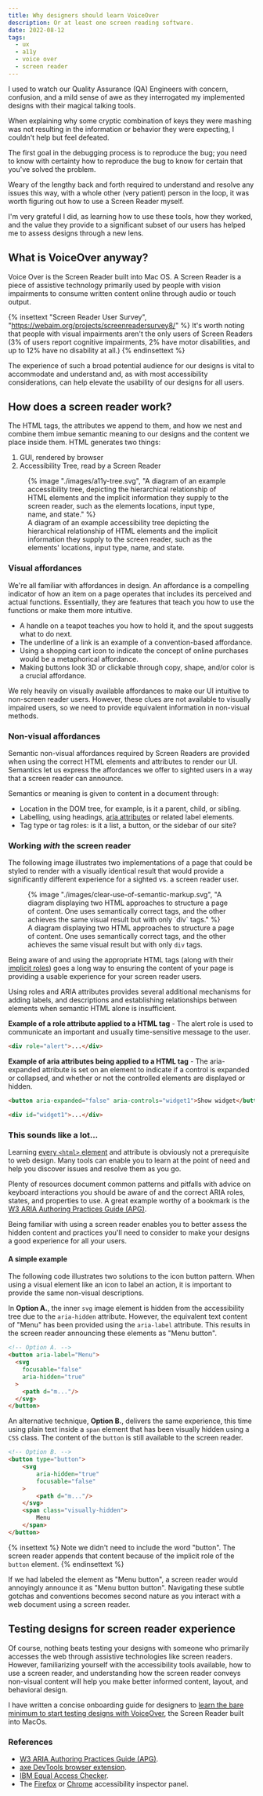```yaml
---
title: Why designers should learn VoiceOver
description: Or at least one screen reading software.
date: 2022-08-12
tags:
  - ux
  - a11y
  - voice over
  - screen reader
---
```


I used to watch our Quality Assurance (QA) Engineers with concern, confusion, and a mild sense of awe as they interrogated my implemented designs with their magical talking tools.

When explaining why some cryptic combination of keys they were mashing was not resulting in the information or behavior they were expecting, I couldn't help but feel defeated. 

The first goal in the debugging process is to reproduce the bug; you need to know with certainty how to reproduce the bug to know for certain that you've solved the problem.

Weary of the lengthy back and forth required to understand and resolve any issues this way, with a whole other (very patient) person in the loop, it was worth figuring out how to use a Screen Reader myself. 

I'm very grateful I did, as learning how to use these tools, how they worked, and the value they provide to a significant subset of our users has helped me to assess designs through a new lens. 

## What is VoiceOver anyway?

Voice Over is the Screen Reader built into Mac OS. A Screen Reader is a piece of assistive technology primarily used by people with vision impairments to consume written content online through audio or touch output.

{% insettext "Screen Reader User Survey", "https://webaim.org/projects/screenreadersurvey8/" %}
It's worth noting that people with visual impairments aren't the only users of Screen Readers (3% of users report cognitive impairments, 2% have motor disabilities, and up to 12% have no disability at all.)
{% endinsettext %}

The experience of such a broad potential audience for our designs is vital to accommodate and understand and, as with most accessibility considerations, can help elevate the usability of our designs for all users. 

## How does a screen reader work?

The HTML tags, the attributes we append to them, and how we nest and combine them imbue semantic meaning to our designs and the content we place inside them. HTML generates two things:
1. GUI, rendered by browser
2. Accessibility Tree, read by a Screen Reader

<figure class="u-bleed-container:medium">
  {% image "./images/a11y-tree.svg", "A diagram of an example accessibility tree, depicting the hierarchical relationship of HTML elements and the implicit information they supply to the screen reader, such as the elements locations, input type, name, and state." %}
  <figcaption>A diagram of an example accessibility tree depicting the hierarchical relationship of HTML elements and the implicit information they supply to the screen reader, such as the elements' locations, input type, name, and state.</figcaption>
</figure> 

### Visual affordances

We're all familiar with affordances in design. An affordance is a compelling indicator of how an item on a page operates that includes its perceived and actual functions. Essentially, they are features that teach you how to use the functions or make them more intuitive.
- A handle on a teapot teaches you how to hold it, and the spout suggests what to do next.
- The underline of a link is an example of a convention-based affordance.
- Using a shopping cart icon to indicate the concept of online purchases would be a metaphorical affordance.
- Making buttons look 3D or clickable through copy, shape, and/or color is a crucial affordance.

We rely heavily on visually available affordances to make our UI intuitive to non-screen reader users. However, these clues are not available to visually impaired users, so we need to provide equivalent information in non-visual methods.

### Non-visual affordances

Semantic non-visual affordances required by Screen Readers are provided when using the correct HTML elements and attributes to render our UI. Semantics let us express the affordances we offer to sighted users in a way that a screen reader can announce.

Semantics or meaning is given to content in a document through:
- Location in the DOM tree, for example, is it a parent, child, or sibling.
- Labelling, using headings, [aria attributes](https://developer.mozilla.org/en-US/docs/Web/Accessibility/ARIA/Attributes) or related label elements.
- Tag type or tag roles: is it a list, a button, or the sidebar of our site?

### Working *with* the screen reader

The following image illustrates two implementations of a page that could be styled to render with a visually identical result that would provide a significantly different experience for a sighted vs. a screen reader user.

<figure class="u-bleed-container:medium">
  {% image "./images/clear-use-of-semantic-markup.svg", "A diagram displaying two HTML approaches to structure a page of content. One uses semantically correct tags, and the other achieves the same visual result but with only `div` tags." %}
  <figcaption>A diagram displaying two HTML approaches to structure a page of content. One uses semantically correct tags, and the other achieves the same visual result but with only <code>div</code> tags.</figcaption>
</figure>

Being aware of and using the appropriate HTML tags (along with their [implicit roles](https://developer.mozilla.org/en-US/docs/Web/Accessibility/ARIA/Roles)) goes a long way to ensuring the content of your page is providing a usable experience for your screen reader users.

Using roles and ARIA attributes provides several additional mechanisms for adding labels, and descriptions and establishing relationships between elements when semantic HTML alone is insufficient.

**Example of a role attribute applied to a HTML tag** - The alert role is used to communicate an important and usually time-sensitive message to the user.
```html
<div role="alert">...</div>
```

**Example of aria attributes being applied to a HTML tag** - The aria-expanded attribute is set on an element to indicate if a control is expanded or collapsed, and whether or not the controlled elements are displayed or hidden.

```html
<button aria-expanded="false" aria-controls="widget1">Show widget</button>

<div id="widget1">...</div>
```

### This sounds like a lot...
 
Learning [every `<html>` element](https://developer.mozilla.org/en-US/docs/Web/HTML/Element) and attribute is obviously not a prerequisite to web design. Many tools can enable you to learn at the point of need and help you discover issues and resolve them as you go.

Plenty of resources document common patterns and pitfalls with advice on keyboard interactions you should be aware of and the correct ARIA roles, states, and properties to use. A great example worthy of a bookmark is the [W3 ARIA Authoring Practices Guide (APG)](https://www.w3.org/WAI/ARIA/apg/patterns/).

Being familiar with using a screen reader enables you to better assess the hidden content and practices you'll need to consider to make your designs a good experience for all your users.

#### A simple example

The following code illustrates two solutions to the icon button pattern. When using a visual element like an icon to label an action, it is important to provide the same non-visual descriptions.

In **Option A.**, the inner `svg` image element is hidden from the accessibility tree due to the `aria-hidden` attribute. However, the equivalent text content of "Menu" has been provided using the `aria-label` attribute. This results in the screen reader announcing these elements as "Menu button".

```html
<!-- Option A. -->
<button aria-label="Menu">
  <svg 
    focusable="false" 
    aria-hidden="true"
  >
    <path d="m..."/>
  </svg>
</button>
```

An alternative technique, **Option B.**, delivers the same experience, this time using plain text inside a `span` element that has been visually hidden using a `CSS` class. The content of the `button` is still available to the screen reader.

```html
<!-- Option B. -->
<button type="button">
    <svg
        aria-hidden="true"
        focusable="false"
    >
        <path d="m..."/>
    </svg>
    <span class="visually-hidden">
        Menu
    </span>
</button>
```

{% insettext %}
Note we didn't need to include the word "button". The screen reader appends that content because of the implicit role of the `button` element. 
{% endinsettext %}

If we had labeled the element as "Menu button", a screen reader would annoyingly announce it as "Menu button button". Navigating these subtle gotchas and conventions becomes second nature as you interact with a web document using a screen reader.

## Testing designs for screen reader experience

Of course, nothing beats testing your designs with someone who primarily accesses the web through assistive technologies like screen readers. However, familiarizing yourself with the accessibility tools available, how to use a screen reader, and understanding how the screen reader conveys non-visual content will help you make better informed content, layout, and behavioral design.

I have written a concise onboarding guide for designers to [learn the bare minimum to start testing designs with VoiceOver](../how-to-get-started-with-voice-over), the Screen Reader built into MacOs. 

### References
- [W3 ARIA Authoring Practices Guide (APG)](https://www.w3.org/WAI/ARIA/apg/patterns/).
- [axe DevTools browser extension](https://www.deque.com/axe/devtools/chrome-browser-extension/).
- [IBM Equal Access Checker](https://www.ibm.com/able/toolkit/tools).
- The [Firefox](https://firefox-source-docs.mozilla.org/devtools-user/accessibility_inspector/) or [Chrome](https://developer.chrome.com/docs/devtools/accessibility/reference/#pane) accessibility inspector panel.
